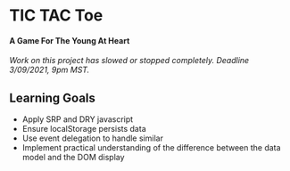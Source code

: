 # TIC TAC Toe


#### A Game For The Young At Heart

*Work on this project has slowed or stopped completely. Deadline 3/09/2021, 9pm MST.*


## Learning Goals

* Apply SRP and DRY javascript
* Ensure localStorage persists data
* Use event delegation to handle similar
* Implement practical understanding of the difference between the data model and the DOM display
